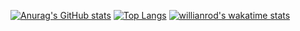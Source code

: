 [![Anurag's GitHub stats](https://github-readme-stats.vercel.app/api?username=b-l-i-n-d&show_icons=true)](https://github.com/anuraghazra/github-readme-stats)
[![Top Langs](https://github-readme-stats.vercel.app/api/top-langs/?username=b-l-i-n-d)](https://github.com/anuraghazra/github-readme-stats)
[![willianrod's wakatime stats](https://github-readme-stats.vercel.app/api/wakatime?username=b-l-i-n-d)](https://github.com/anuraghazra/github-readme-stats)
